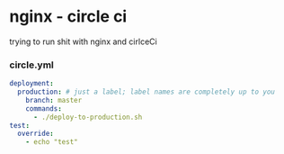 # nginx - circle ci

trying to run shit with nginx and cirlceCi

### circle.yml

```yml
deployment:
  production: # just a label; label names are completely up to you
    branch: master
    commands:
      - ./deploy-to-production.sh
test:
  override:
    - echo "test"
```

